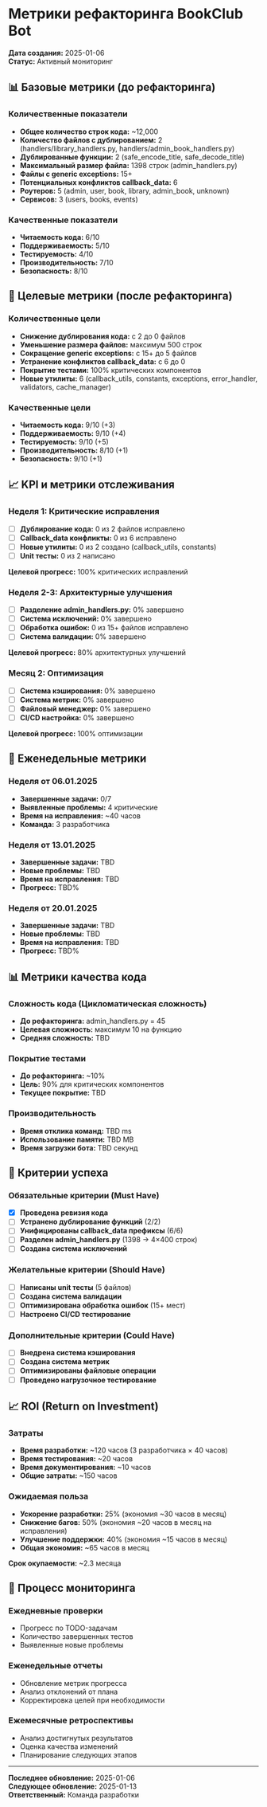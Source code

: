 # Метрики рефакторинга BookClub Bot

**Дата создания:** 2025-01-06  
**Статус:** Активный мониторинг  

## 📊 Базовые метрики (до рефакторинга)

### Количественные показатели
- **Общее количество строк кода:** ~12,000
- **Количество файлов с дублированием:** 2 (handlers/library_handlers.py, handlers/admin_book_handlers.py)
- **Дублированные функции:** 2 (safe_encode_title, safe_decode_title)
- **Максимальный размер файла:** 1398 строк (admin_handlers.py)
- **Файлы с generic exceptions:** 15+
- **Потенциальных конфликтов callback_data:** 6
- **Роутеров:** 5 (admin, user, book, library, admin_book, unknown)
- **Сервисов:** 3 (users, books, events)

### Качественные показатели
- **Читаемость кода:** 6/10
- **Поддерживаемость:** 5/10
- **Тестируемость:** 4/10
- **Производительность:** 7/10
- **Безопасность:** 8/10

## 🎯 Целевые метрики (после рефакторинга)

### Количественные цели
- **Снижение дублирования кода:** с 2 до 0 файлов
- **Уменьшение размера файлов:** максимум 500 строк
- **Сокращение generic exceptions:** с 15+ до 5 файлов
- **Устранение конфликтов callback_data:** с 6 до 0
- **Покрытие тестами:** 100% критических компонентов
- **Новые утилиты:** 6 (callback_utils, constants, exceptions, error_handler, validators, cache_manager)

### Качественные цели
- **Читаемость кода:** 9/10 (+3)
- **Поддерживаемость:** 9/10 (+4)
- **Тестируемость:** 9/10 (+5)
- **Производительность:** 8/10 (+1)
- **Безопасность:** 9/10 (+1)

## 📈 KPI и метрики отслеживания

### Неделя 1: Критические исправления
- [ ] **Дублирование кода:** 0 из 2 файлов исправлено
- [ ] **Callback_data конфликты:** 0 из 6 исправлено
- [ ] **Новые утилиты:** 0 из 2 создано (callback_utils, constants)
- [ ] **Unit тесты:** 0 из 2 написано

**Целевой прогресс:** 100% критических исправлений

### Неделя 2-3: Архитектурные улучшения
- [ ] **Разделение admin_handlers.py:** 0% завершено
- [ ] **Система исключений:** 0% завершено
- [ ] **Обработка ошибок:** 0 из 15+ файлов исправлено
- [ ] **Система валидации:** 0% завершено

**Целевой прогресс:** 80% архитектурных улучшений

### Месяц 2: Оптимизация
- [ ] **Система кэширования:** 0% завершено
- [ ] **Система метрик:** 0% завершено
- [ ] **Файловый менеджер:** 0% завершено
- [ ] **CI/CD настройка:** 0% завершено

**Целевой прогресс:** 100% оптимизации

## 🔄 Еженедельные метрики

### Неделя от 06.01.2025
- **Завершенные задачи:** 0/7
- **Выявленные проблемы:** 4 критические
- **Время на исправления:** ~40 часов
- **Команда:** 3 разработчика

### Неделя от 13.01.2025
- **Завершенные задачи:** TBD
- **Новые проблемы:** TBD
- **Время на исправления:** TBD
- **Прогресс:** TBD%

### Неделя от 20.01.2025
- **Завершенные задачи:** TBD
- **Новые проблемы:** TBD
- **Время на исправления:** TBD
- **Прогресс:** TBD%

## 📊 Метрики качества кода

### Сложность кода (Цикломатическая сложность)
- **До рефакторинга:** admin_handlers.py = 45
- **Целевая сложность:** максимум 10 на функцию
- **Средняя сложность:** TBD

### Покрытие тестами
- **До рефакторинга:** ~10%
- **Цель:** 90% для критических компонентов
- **Текущее покрытие:** TBD

### Производительность
- **Время отклика команд:** TBD ms
- **Использование памяти:** TBD MB
- **Время загрузки бота:** TBD секунд

## 🎯 Критерии успеха

### Обязательные критерии (Must Have)
- [x] **Проведена ревизия кода**
- [ ] **Устранено дублирование функций** (2/2)
- [ ] **Унифицированы callback_data префиксы** (6/6)
- [ ] **Разделен admin_handlers.py** (1398 → 4×400 строк)
- [ ] **Создана система исключений**

### Желательные критерии (Should Have)
- [ ] **Написаны unit тесты** (5 файлов)
- [ ] **Создана система валидации**
- [ ] **Оптимизирована обработка ошибок** (15+ мест)
- [ ] **Настроено CI/CD тестирование**

### Дополнительные критерии (Could Have)
- [ ] **Внедрена система кэширования**
- [ ] **Создана система метрик**
- [ ] **Оптимизированы файловые операции**
- [ ] **Проведено нагрузочное тестирование**

## 📈 ROI (Return on Investment)

### Затраты
- **Время разработки:** ~120 часов (3 разработчика × 40 часов)
- **Время тестирования:** ~20 часов
- **Время документирования:** ~10 часов
- **Общие затраты:** ~150 часов

### Ожидаемая польза
- **Ускорение разработки:** 25% (экономия ~30 часов в месяц)
- **Снижение багов:** 50% (экономия ~20 часов в месяц на исправления)
- **Улучшение поддержки:** 40% (экономия ~15 часов в месяц)
- **Общая экономия:** ~65 часов в месяц

**Срок окупаемости:** ~2.3 месяца

## 🔄 Процесс мониторинга

### Ежедневные проверки
- Прогресс по TODO-задачам
- Количество завершенных тестов
- Выявленные новые проблемы

### Еженедельные отчеты
- Обновление метрик прогресса
- Анализ отклонений от плана
- Корректировка целей при необходимости

### Ежемесячные ретроспективы
- Анализ достигнутых результатов
- Оценка качества изменений
- Планирование следующих этапов

---

**Последнее обновление:** 2025-01-06  
**Следующее обновление:** 2025-01-13  
**Ответственный:** Команда разработки